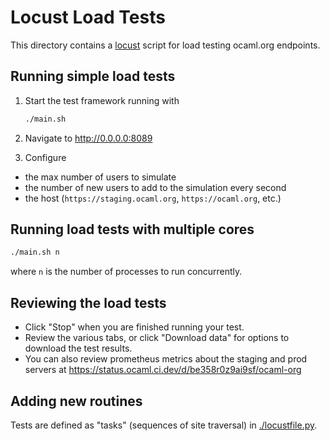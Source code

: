 # Locust Load Tests

This directory contains a [locust](https://locust.io/) script for load testing
ocaml.org endpoints.

## Running simple load tests

1. Start the test framework running with

   ``` sh
   ./main.sh
   ```

2. Navigate to http://0.0.0.0:8089

3. Configure
  - the max number of users to simulate
  - the number of new users to add to the simulation every second
  - the host (`https://staging.ocaml.org`, `https://ocaml.org`, etc.)

## Running load tests with multiple cores

``` sh
./main.sh n
```

where `n` is the number of processes to run concurrently.

## Reviewing the load tests

- Click "Stop" when you are finished running your test.
- Review the various tabs, or click "Download data" for options to download the
  test results.
- You can also review prometheus metrics about the staging and prod servers at
  https://status.ocaml.ci.dev/d/be358r0z9ai9sf/ocaml-org

## Adding new routines

Tests are defined as "tasks" (sequences of site traversal) in
[./locustfile.py](./locustfile.py).
